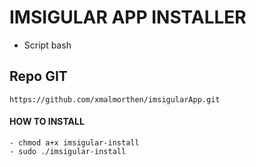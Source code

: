# IMSIGULAR APP INSTALLER
- Script bash

## Repo GIT
    https://github.com/xmalmorthen/imsigularApp.git


#### HOW TO INSTALL
    - chmod a+x imsigular-install
    - sudo ./imsigular-install